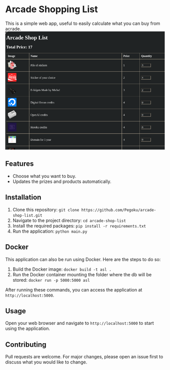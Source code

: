 # Arcade Shopping List

This is a simple web app, useful to easily calculate what you can buy from acrade.
![IMG](https://raw.githubusercontent.com/Pegoku/arcade-shop-list/main/img/image.png)

## Features

- Choose what you want to buy.
- Updates the prizes and products automatically.

## Installation

1. Clone this repository: `git clone https://github.com/Pegoku/arcade-shop-list.git`
2. Navigate to the project directory: `cd arcade-shop-list`
3. Install the required packages: `pip install -r requirements.txt`
4. Run the application: `python main.py`

## Docker

This application can also be run using Docker. Here are the steps to do so:

1. Build the Docker image: `docker build -t asl .`
2. Run the Docker container mounting the folder where the db will be stored: `docker run -p 5000:5000 asl` 

After running these commands, you can access the application at `http://localhost:5000`.

## Usage

Open your web browser and navigate to `http://localhost:5000` to start using the application.

## Contributing

Pull requests are welcome. For major changes, please open an issue first to discuss what you would like to change.
